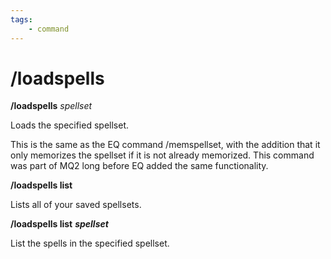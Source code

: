 ```yaml
---
tags:
    - command
---
```

# /loadspells

**/loadspells** _spellset_

Loads the specified spellset.

This is the same as the EQ command /memspellset, with the addition that it only memorizes the spellset if it is not already memorized. This command was part of MQ2 long before EQ added the same functionality.

**/loadspells list**

Lists all of your saved spellsets.

**/loadspells list** _**spellset**_

List the spells in the specified spellset.

